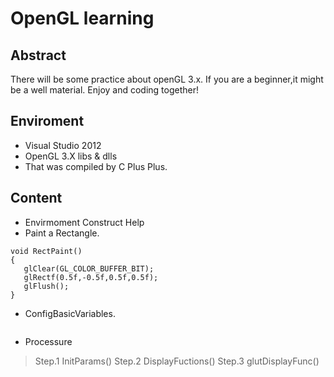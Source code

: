 # OpenGL learning

## Abstract
  There will be some practice about openGL 3.x.
  If you are a beginner,it might be a well material.
  Enjoy and coding together!

## Enviroment

- Visual Studio 2012
- OpenGL 3.X libs & dlls
- That was compiled by C Plus Plus.

## Content

- Envirmoment Construct Help
- Paint a Rectangle.
```
void RectPaint()
{
   glClear(GL_COLOR_BUFFER_BIT);
   glRectf(0.5f,-0.5f,0.5f,0.5f);
   glFlush();
}

```
- ConfigBasicVariables.
```

```
- Processure

> Step.1
    InitParams()
> Step.2
    DisplayFuctions()
> Step.3
    glutDisplayFunc()
